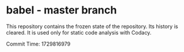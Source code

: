 # babel - master branch

This repository contains the frozen state of the repository.
Its history is cleared. It is used only for static code
analysis with Codacy.

Commit Time: 1729816979